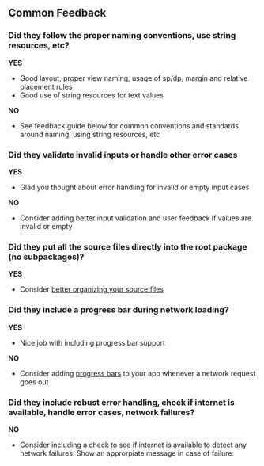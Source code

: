 ## Common Feedback

### Did they follow the proper naming conventions, use string resources, etc?

**YES**

* Good layout, proper view naming, usage of sp/dp, margin and relative placement rules
* Good use of string resources for text values

**NO**

* See feedback guide below for common conventions and standards around naming, using string resources, etc

### Did they validate invalid inputs or handle other error cases

**YES**

* Glad you thought about error handling for invalid or empty input cases

**NO**

* Consider adding better input validation and user feedback if values are invalid or empty

### Did they put all the source files directly into the root package (no subpackages)?

**YES**

* Consider [better organizing your source files](http://guides.codepath.com/android/Organizing-your-Source-Files)

### Did they include a progress bar during network loading?

**YES**

* Nice job with including progress bar support

**NO**

* Consider adding [progress bars](http://guides.codepath.com/android/Handling-ProgressBars#progress-within-actionbar) to your app whenever a network request goes out

### Did they include robust error handling, check if internet is available, handle error cases, network failures?

**NO**

* Consider including a check to see if internet is available to detect any network failures. Show an approrpiate message in case of failure.